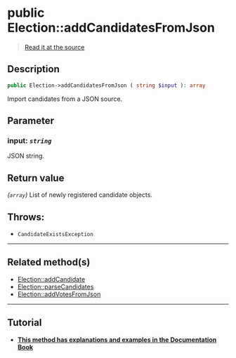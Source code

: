 # public Election::addCandidatesFromJson

> [Read it at the source](https://github.com/julien-boudry/Condorcet/blob/master/src/ElectionProcess/CandidatesProcess.php#L240)

## Description    

```php
public Election->addCandidatesFromJson ( string $input ): array
```

Import candidates from a JSON source.

## Parameter

### **input:** *`string`*   
JSON string.    


## Return value   

*(`array`)* List of newly registered candidate objects.



## Throws:   

* ```CandidateExistsException``` 

---------------------------------------

## Related method(s)      

* [Election::addCandidate](/Docs/api-reference/Election%20Class/Election--addCandidate.md)    
* [Election::parseCandidates](/Docs/api-reference/Election%20Class/Election--parseCandidates.md)    
* [Election::addVotesFromJson](/Docs/api-reference/Election%20Class/Election--addVotesFromJson.md)    

---------------------------------------

## Tutorial

* **[This method has explanations and examples in the Documentation Book](https://docs.condorcet.io/3.AsPhpLibrary/4.Candidates)**    

